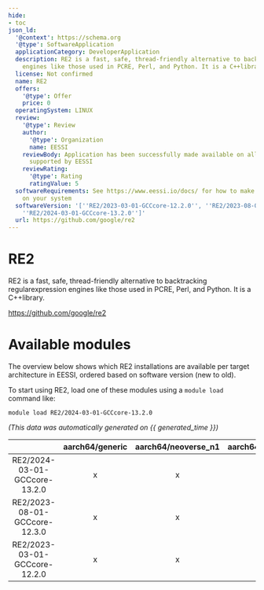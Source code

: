 ```yaml
---
hide:
- toc
json_ld:
  '@context': https://schema.org
  '@type': SoftwareApplication
  applicationCategory: DeveloperApplication
  description: RE2 is a fast, safe, thread-friendly alternative to backtracking regularexpression
    engines like those used in PCRE, Perl, and Python. It is a C++library.
  license: Not confirmed
  name: RE2
  offers:
    '@type': Offer
    price: 0
  operatingSystem: LINUX
  review:
    '@type': Review
    author:
      '@type': Organization
      name: EESSI
    reviewBody: Application has been successfully made available on all architectures
      supported by EESSI
    reviewRating:
      '@type': Rating
      ratingValue: 5
  softwareRequirements: See https://www.eessi.io/docs/ for how to make EESSI available
    on your system
  softwareVersion: '[''RE2/2023-03-01-GCCcore-12.2.0'', ''RE2/2023-08-01-GCCcore-12.3.0'',
    ''RE2/2024-03-01-GCCcore-13.2.0'']'
  url: https://github.com/google/re2
---
```


RE2
===


RE2 is a fast, safe, thread-friendly alternative to backtracking regularexpression engines like those used in PCRE, Perl, and Python. It is a C++library.

https://github.com/google/re2
# Available modules


The overview below shows which RE2 installations are available per target architecture in EESSI, ordered based on software version (new to old).

To start using RE2, load one of these modules using a `module load` command like:

```shell
module load RE2/2024-03-01-GCCcore-13.2.0
```

*(This data was automatically generated on {{ generated_time }})*

| |aarch64/generic|aarch64/neoverse_n1|aarch64/neoverse_v1|aarch64/nvidia/grace|x86_64/generic|x86_64/amd/zen2|x86_64/amd/zen3|x86_64/amd/zen4|x86_64/intel/cascadelake|x86_64/intel/haswell|x86_64/intel/icelake|x86_64/intel/sapphirerapids|x86_64/intel/skylake_avx512|
| :---: | :---: | :---: | :---: | :---: | :---: | :---: | :---: | :---: | :---: | :---: | :---: | :---: | :---: |
|RE2/2024-03-01-GCCcore-13.2.0|x|x|x|x|x|x|x|x|x|x|x|x|x|
|RE2/2023-08-01-GCCcore-12.3.0|x|x|x|x|x|x|x|x|x|x|x|x|x|
|RE2/2023-03-01-GCCcore-12.2.0|x|x|x|x|x|x|x|x|x|x|x|x|x|
